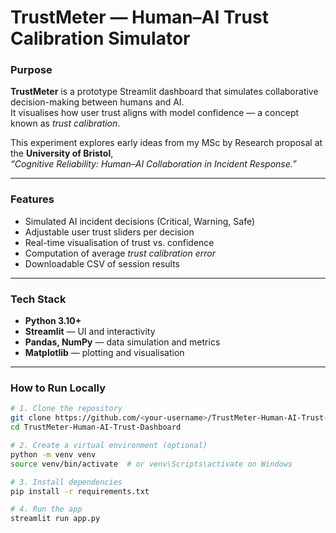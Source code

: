 # TrustMeter — Human–AI Trust Calibration Simulator

### Purpose
**TrustMeter** is a prototype Streamlit dashboard that simulates collaborative decision-making between humans and AI.  
It visualises how user trust aligns with model confidence — a concept known as *trust calibration*.

This experiment explores early ideas from my MSc by Research proposal at the **University of Bristol**,  
*“Cognitive Reliability: Human–AI Collaboration in Incident Response.”*

---

### Features
- Simulated AI incident decisions (Critical, Warning, Safe)
- Adjustable user trust sliders per decision
- Real-time visualisation of trust vs. confidence
- Computation of average *trust calibration error*
- Downloadable CSV of session results

---

### Tech Stack
- **Python 3.10+**  
- **Streamlit** — UI and interactivity  
- **Pandas, NumPy** — data simulation and metrics  
- **Matplotlib** — plotting and visualisation  

---

### How to Run Locally

```bash
# 1. Clone the repository
git clone https://github.com/<your-username>/TrustMeter-Human-AI-Trust-Dashboard.git
cd TrustMeter-Human-AI-Trust-Dashboard

# 2. Create a virtual environment (optional)
python -m venv venv
source venv/bin/activate  # or venv\Scripts\activate on Windows

# 3. Install dependencies
pip install -r requirements.txt

# 4. Run the app
streamlit run app.py
